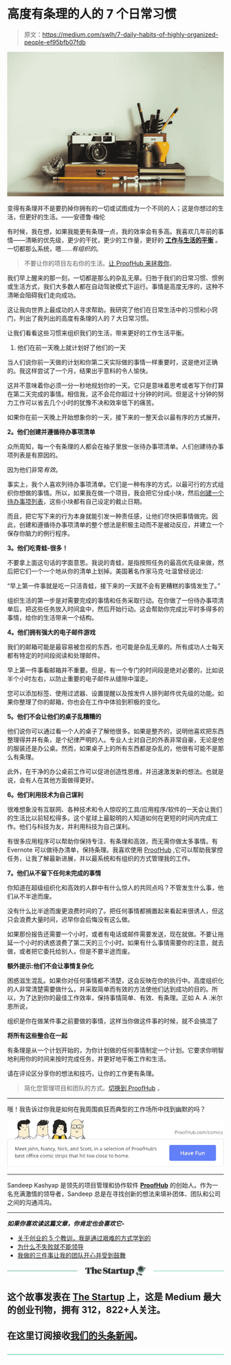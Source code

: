 # 高度有条理的人的 7 个日常习惯

> 原文：<https://medium.com/swlh/7-daily-habits-of-highly-organized-people-ef95bfb07fdb>

![](img/d4e5bb039332bfd0742424e38a6a95b0.png)

变得有条理并不是要扔掉你拥有的一切或试图成为一个不同的人；这是你想过的生活，但更好的生活。——安德鲁·梅伦

有时候，我在想，如果我能更有条理一点，我的效率会有多高。我喜欢几年前的事情——清晰的优先级，更少的干扰，更少的工作量，更好的 [**工作与生活的平衡**](https://www.proofhub.com/articles/the-secret-to-work-life-balance) 。一切都那么系统，嗯……*有组织的*。

> 不要让你的项目左右你的生活。[让 ProofHub 来拯救你](https://www.proofhub.com/?utm_source=Medium&utm_medium=Referral&utm_campaign=Productivity%2FHacks&utm_term=CTA&utm_content=7%20Daily%20Habits%20of%20Highly%20Organized%20People)。

我们早上醒来的那一刻，一切都是那么的杂乱无章。归咎于我们的日常习惯、惯例或生活方式，我们大多数人都在自动驾驶模式下运行。事情是高度无序的，这种不清晰会阻碍我们走向成功。

这让我向世界上最成功的人寻求帮助。我研究了他们在日常生活中的习惯和小窍门，列出了我列出的高度有条理的人的 7 大日常习惯。

让我们看看这些习惯来组织我们的生活，带来更好的工作生活平衡。

1.  他们在前一天晚上就计划好了他们的一天

当人们说你前一天做的计划和你第二天实际做的事情一样重要时，这是绝对正确的。我这样尝试了一个月，结果出乎意料的令人愉快。

这并不意味着你必须一分一秒地规划你的一天。它只是意味着思考或者写下你打算在第二天完成的事情。相信我，这不会花你超过十分钟的时间。但是这十分钟的努力工作可以省去几个小时的犹豫不决和效率低下的痛苦。

如果你在前一天晚上开始想象你的一天，接下来的一整天会以最有序的方式展开。

**2。他们创建并遵循待办事项清单**

众所周知，每一个有条理的人都会在袖子里放一张待办事项清单。人们创建待办事项列表是有原因的。

因为他们非常*有效*。

事实上，我个人喜欢列待办事项清单。它们是一种有序的方式，以最可行的方式组织你想做的事情。所以，如果我在做一个项目，我会把它分成小块，然后[创建一个待办事项列表](https://blog.proofhub.com/now-take-a-quick-glance-of-your-tasks-for-today-tomorrow-and-next-e95c8ed905e0)，这些小块都有自己设定的截止日期。

而且，把它写下来的行为本身就能引发一种责任感，让他们尽快把事情做完。因此，创建和遵循待办事项清单的整个想法是积极主动而不是被动反应，并建立一个保存你脑力的例行程序。

**3。他们吃青蛙-很多！**

不要拿上面这句话的字面意思。我说的青蛙，是指按照任务的最高优先级来做，然后把它们一个一个地从你的清单上划掉。美国著名作家马克·吐温曾经说过:

“早上第一件事就是吃一只活青蛙，接下来的一天就不会有更糟糕的事情发生了。”

组织生活的第一步是对需要完成的事情和任务采取行动。在你做了一份待办事项清单后，把这些任务放入时间盒中，然后开始行动。这会帮助你完成比平时多得多的事情，给你的生活带来一个结构。

**4。他们拥有强大的电子邮件游戏**

我们的邮箱可能是最容易被忽视的东西，也可能是杂乱无章的。所有成功人士每天都有特定的时间段阅读和处理邮件。

早上第一件事看邮箱并不重要。但是，有一个专门的时间段是绝对必要的，比如说半个小时左右，以防止重要的电子邮件从缝隙中溜走。

您可以添加标签、使用过滤器、设置提醒以及按发件人排列邮件优先级的功能。如果你整理了你的邮箱，你也会在工作中体验到积极的变化。

**5。他们不会让他们的桌子乱糟糟的**

他们说你可以通过看一个人的桌子了解他很多。如果是整齐的，说明他喜欢把东西整理得井井有条，是个纪律严明的人。专业人士对自己的外表非常自豪，无论是他的服装还是办公桌。然而，如果桌子上的所有东西都是杂乱的，他很有可能不是那么有条理。

此外，在干净的办公桌前工作可以促进创造性思维，并迅速激发新的想法。也就是说，会有人在其他方面做得更好。

**6。他们利用技术为自己谋利**

很难想象没有互联网、各种技术和令人惊叹的工具/应用程序/软件的一天会让我们的生活比以前轻松得多。这个星球上最聪明的人知道如何在更短的时间内完成工作。他们与科技为友，并利用科技为自己谋利。

有很多应用程序可以帮助你保持专注、有条理和高效，而无需你做太多事情。有 Evernote 可以做待办清单，保持条理。我喜欢使用 [ProofHub](https://www.proofhub.com/) ,它可以帮助我掌控任务，让我了解最新进展，并以最系统和有组织的方式管理我的工作。

**7。他们从不留下任何未完成的事情**

你知道在超级组织化和高效的人群中有什么惊人的共同点吗？不管发生什么事，他们从不半途而废。

没有什么比半途而废更浪费时间的了。把任何事情都搁置起来看起来很诱人，但这只会浪费大量时间，迟早你会后悔没有这么做。

如果那份报告还需要一个小时，或者有电话或邮件需要发送，现在就做。不要让拖延一个小时的诱惑浪费了第二天的三个小时。如果有什么事情需要你的注意，就去做，或者把它委托给别人，但是不要半途而废。

**额外提示:他们不会让事情复杂化**

困惑滋生混乱。如果你对任何事情都不清楚，这会反映在你的执行中。高度组织化的人非常清楚需要做什么，并采取简单而有效的方法使他们达到成功的目的。所以，为了达到你的最佳工作效率，保持事情简单、有效、有条理。正如 A. A .米尔恩所说，

组织是你在做某件事之前要做的事情，这样当你做这件事的时候，就不会搞混了

**将所有这些整合在一起**

有条理是从一个计划开始的，为你计划做的任何事情制定一个计划。它要求你明智地利用你的时间来按时完成任务，并更好地平衡工作和生活。

请在评论区分享你的想法和技巧，让你的工作更有条理。

> 简化您管理项目和团队的方式。[切换到 ProofHub](https://www.proofhub.com/?utm_source=Medium&utm_medium=Referral&utm_campaign=Productivity%2FHacks&utm_content=6%20things%20you%20must%20do%20to%20build%20an%20ideal%20work%20environment) 。

******

哦！我告诉过你我是如何在我周围疯狂而典型的工作场所中找到幽默的吗？

![](img/95aec25cbacd57a83be715ea2a6a9332.png)

******

Sandeep Kashyap 是领先的项目管理和协作软件 [**ProofHub**](https://www.proofhub.com/?utm_source=Medium.com&utm_medium=Referral&utm_campaign=Growth&utm_term=AB&utm_content=Don%E2%80%99t%20do%20these%209%20things%20if%20you%20want%20to%20be%20successful) 的创始人。作为一名充满激情的领导者，Sandeep 总是在寻找创新的想法来填补团体、团队和公司之间的沟通鸿沟。

*********

***如果你喜欢读这篇文章，你肯定也会喜欢它-***

*   [关于创业的 5 个教训，我是通过艰难的方式学到的](/@kashyapsandeep/5-lessons-about-starting-a-business-that-i-learned-the-hard-way-a961aab76e96)
*   [为什么不失败就不能领导](/@kashyapsandeep/why-you-cant-lead-without-failing-cb8fc8e6c147)
*   [我做的三件事让我的团队开心并受到鼓舞](/@kashyapsandeep/three-things-i-do-to-keep-my-team-happy-and-inspired-625da9139eed)

[![](img/308a8d84fb9b2fab43d66c117fcc4bb4.png)](https://medium.com/swlh)

## 这个故事发表在 [The Startup](https://medium.com/swlh) 上，这是 Medium 最大的创业刊物，拥有 312，822+人关注。

## 在这里订阅接收[我们的头条新闻](http://growthsupply.com/the-startup-newsletter/)。

[![](img/b0164736ea17a63403e660de5dedf91a.png)](https://medium.com/swlh)